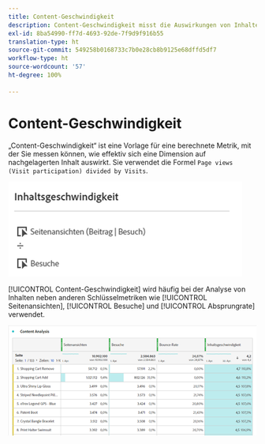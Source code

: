 ```yaml
---
title: Content-Geschwindigkeit
description: Content-Geschwindigkeit misst die Auswirkungen von Inhalten auf nachgeordnete Inhalte.
exl-id: 8ba54990-ff7d-4693-92de-7f9d9f916b55
translation-type: ht
source-git-commit: 549258b0168733c7b0e28cb8b9125e68dffd5df7
workflow-type: ht
source-wordcount: '57'
ht-degree: 100%

---
```


# Content-Geschwindigkeit

„Content-Geschwindigkeit“ ist eine Vorlage für eine berechnete Metrik, mit der Sie messen können, wie effektiv sich eine Dimension auf nachgelagerten Inhalt auswirkt. Sie verwendet die Formel `Page views (Visit participation) divided by Visits`.

![](assets/cont-velo-1.png)

[!UICONTROL Content-Geschwindigkeit] wird häufig bei der Analyse von Inhalten neben anderen Schlüsselmetriken wie [!UICONTROL Seitenansichten], [!UICONTROL Besuche] und [!UICONTROL Absprungrate] verwendet.

![](assets/cont-velo-3.png)
